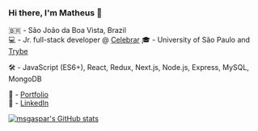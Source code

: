 ### Hi there, I'm Matheus 👋

🇧🇷 - São João da Boa Vista, Brazil <br>
💻️ - Jr. full-stack developer @ [Celebrar](http://www.celebrar.com.br) 
🎓 - University of São Paulo and [Trybe](https://www.betrybe.com) <br>

🛠️ - JavaScript (ES6+), React, Redux, Next.js, Node.js, Express, MySQL, MongoDB <br> 

🚀 - [Portfolio](https://mgaspar.dev) <br>
💼 - [LinkedIn](https://www.linkedin.com/in/matheussgaspar)

[![msgaspar's GitHub stats](https://github-readme-stats.vercel.app/api?username=msgaspar&count_private=true&show_icons=true&hide=issues)](https://github.com/anuraghazra/github-readme-stats) <br>

